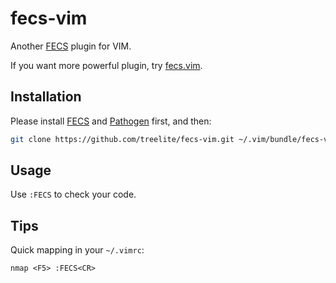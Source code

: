 fecs-vim
===

Another [FECS](https://github.com/ecomfe/fecs) plugin for VIM.

If you want more powerful plugin, try [fecs.vim](https://github.com/hushicai/fecs.vim).

## Installation

Please install [FECS](https://github.com/ecomfe/fecs) and [Pathogen](https://github.com/tpope/vim-pathogen/) first, and then:

```sh
git clone https://github.com/treelite/fecs-vim.git ~/.vim/bundle/fecs-vim
```

## Usage

Use `:FECS` to check your code.

## Tips

Quick mapping in your `~/.vimrc`:

```vim
nmap <F5> :FECS<CR>
```
